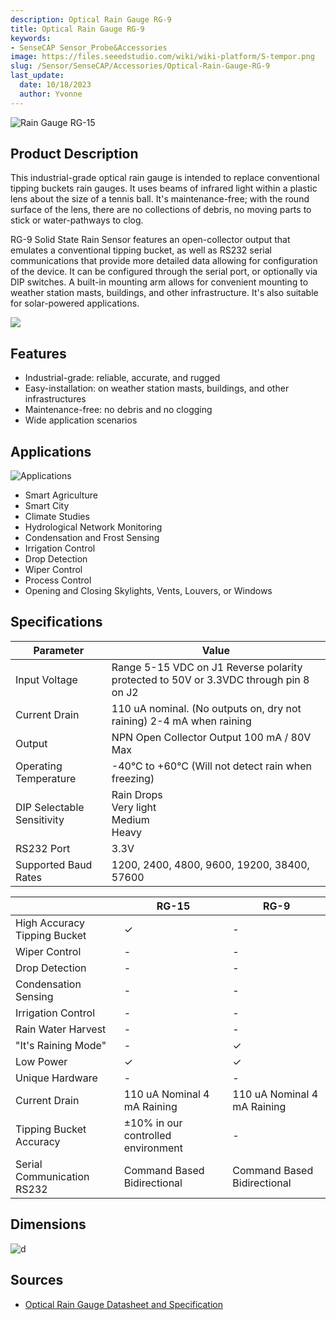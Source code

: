 ```yaml
---
description: Optical Rain Gauge RG-9
title: Optical Rain Gauge RG-9
keywords:
- SenseCAP Sensor_Probe&Accessories
image: https://files.seeedstudio.com/wiki/wiki-platform/S-tempor.png
slug: /Sensor/SenseCAP/Accessories/Optical-Rain-Gauge-RG-9
last_update:
  date: 10/18/2023
  author: Yvonne
---
```


![Rain Gauge RG-15](https://files.seeedstudio.com/wiki/Optical_Rain_Gauge_RG-9/0000_front-05.png)

## Product Description

This industrial-grade optical rain gauge is intended to replace conventional tipping buckets rain gauges. It uses beams of infrared light within a plastic lens about the size of a tennis ball. It's maintenance-free; with the round surface of the lens, there are no collections of debris, no moving parts to stick or water-pathways to clog.

RG-9 Solid State Rain Sensor features an open-collector output that emulates a conventional tipping bucket, as well as RS232 serial communications that provide more detailed data allowing for configuration of the device. It can be configured through the serial port, or optionally via DIP switches. A built-in mounting arm allows for convenient mounting to weather station masts, buildings, and other infrastructure. It's also suitable for solar-powered applications.

[![](https://files.seeedstudio.com/wiki/Seeed-WiKi/docs/images/300px-Get_One_Now_Banner-ragular.png)](https://www.seeedstudio.com/Rain-Gauge-RG-9-p-4744.html)

## Features

- Industrial-grade: reliable, accurate, and rugged
- Easy-installation: on weather station masts, buildings, and other infrastructures
- Maintenance-free: no debris and no clogging
- Wide application scenarios

## Applications

![Applications](https://files.seeedstudio.com/wiki/Industrial-Grade_Optical_Rain_Gauge_RG-15/applications.png)

- Smart Agriculture
- Smart City
- Climate Studies
- Hydrological Network Monitoring
- Condensation and Frost Sensing
- Irrigation Control
- Drop Detection
- Wiper Control
- Process Control
- Opening and Closing Skylights, Vents, Louvers, or Windows

## Specifications

<!-- <style type="text/css">
.tg  {border-collapse:collapse;border-spacing:0;margin:10px}
.tg td{border-color:black;border-style:solid;border-width:1px;font-family:Arial, sans-serif;font-size:14px;
  overflow:hidden;padding:10px 5px;word-break:normal;}
.tg th{border-color:black;border-style:solid;border-width:1px;font-family:Arial, sans-serif;font-size:14px;
  font-weight:normal;overflow:hidden;padding:10px 5px;word-break:normal;}
.tg .tg-2fdn{border-color:#9b9b9b;text-align:left;vertical-align:top}
.tg .tg-e2cz{background-color:#9b9b9b;border-color:#9b9b9b;color:#ffffff;text-align:left;vertical-align:top}
</style> -->

<table class="tg">
<thead>
<tr><th class="tg-e2cz">Parameter</th><th class="tg-e2cz">Value</th></tr>
</thead>
<tbody>
<tr>
<td class="tg-qya6">Input Voltage</td>
<td class="tg-qya6">Range 5-15 VDC on J1 Reverse polarity protected to 50V or 3.3VDC through pin 8 on J2</td>
</tr>
<tr>
<td class="tg-qya6">Current Drain</td>
<td class="tg-qya6">110 uA nominal. (No outputs on, dry not raining) 2-4 mA when raining</td>
</tr>
<tr>
<td class="tg-qya6">Output</td>
<td class="tg-qya6">NPN Open Collector Output 100 mA / 80V Max</td>
</tr>
<tr>
<td class="tg-qya6">Operating Temperature</td>
<td class="tg-qya6">-40°C to +60°C (Will not detect rain when freezing)</td>
</tr>
<tr>
<td class="tg-qya6">DIP Selectable Sensitivity</td>
<td class="tg-qya6">Rain Drops<br />Very light<br />Medium<br />Heavy</td>
</tr>
<tr>
<td class="tg-qya6">RS232 Port</td>
<td class="tg-qya6">3.3V</td>
</tr>
<tr>
<td class="tg-qya6">Supported Baud Rates</td>
<td class="tg-qya6">1200, 2400, 4800, 9600, 19200, 38400, 57600</td>
</tr>
</tbody>
</table>
<div> </div>
<div></div>

<!-- <style type="text/css" xml="space">
.tg  {border-collapse:collapse;border-spacing:0;}
.tg td{border-color:black;border-style:solid;border-width:1px;font-family:Arial, sans-serif;font-size:14px;
  overflow:hidden;padding:10px 5px;word-break:normal;}
.tg th{border-color:black;border-style:solid;border-width:1px;font-family:Arial, sans-serif;font-size:14px;
  font-weight:normal;overflow:hidden;padding:10px 5px;word-break:normal;}
.tg .tg-qya6{background-color:#ffffff;border-color:#9b9b9b;text-align:left;vertical-align:top}
.tg .tg-e2cz{background-color:#9b9b9b;border-color:#9b9b9b;color:#ffffff;text-align:left;vertical-align:top}
</style> -->

<table class="tg">
<thead>
<tr><th class="tg-e2cz"></th><th class="tg-e2cz">RG-15</th><th class="tg-e2cz">RG-9</th></tr>
</thead>
<tbody>
<tr>
<td class="tg-qya6">High Accuracy Tipping Bucket</td>
<td class="tg-qya6"><span data-style="font-weight: 400; font-style: normal;">✓</span></td>
<td class="tg-qya6">-</td>
</tr>
<tr>
<td class="tg-qya6">Wiper Control</td>
<td class="tg-qya6">-</td>
<td class="tg-qya6">-</td>
</tr>
<tr>
<td class="tg-qya6">Drop Detection</td>
<td class="tg-qya6">-</td>
<td class="tg-qya6">-</td>
</tr>
<tr>
<td class="tg-qya6">Condensation Sensing</td>
<td class="tg-qya6">-</td>
<td class="tg-qya6">-</td>
</tr>
<tr>
<td class="tg-qya6">Irrigation Control</td>
<td class="tg-qya6">-</td>
<td class="tg-qya6">-</td>
</tr>
<tr>
<td class="tg-qya6">Rain Water Harvest</td>
<td class="tg-qya6">-</td>
<td class="tg-qya6">-</td>
</tr>
<tr>
<td class="tg-qya6">"It's Raining Mode"</td>
<td class="tg-qya6">-</td>
<td class="tg-qya6"><span data-style="font-weight: 400; font-style: normal;">✓</span></td>
</tr>
<tr>
<td class="tg-qya6">Low Power</td>
<td class="tg-qya6">✓</td>
<td class="tg-qya6">✓</td>
</tr>
<tr>
<td class="tg-qya6">Unique Hardware</td>
<td class="tg-qya6">-</td>
<td class="tg-qya6">-</td>
</tr>
<tr>
<td class="tg-qya6">Current Drain</td>
<td class="tg-qya6">110 uA Nominal 4 mA Raining</td>
<td class="tg-qya6">110 uA Nominal 4 mA Raining</td>
</tr>
<tr>
<td class="tg-qya6">Tipping Bucket Accuracy</td>
<td class="tg-qya6"><span data-style="font-weight: 400; font-style: normal;">±10% in our controlled environment</span></td>
<td class="tg-qya6">-</td>
</tr>
<tr>
<td class="tg-qya6">Serial Communication RS232</td>
<td class="tg-qya6"><span data-style="font-weight: inherit; font-style: inherit; text-decoration: none;">Command Based </span><span data-style="font-style: inherit;">Bidirectional</span></td>
<td class="tg-qya6"><span data-style="font-weight: inherit; font-style: inherit; text-decoration: none;">Command Based </span><span data-style="font-style: inherit;">Bidirectional</span></td>
</tr>
</tbody>
</table>

## Dimensions

![d](https://files.seeedstudio.com/wiki/Optical_Rain_Gauge_RG-9/dimensions.png)

## Sources

- [Optical Rain Gauge Datasheet and Specification](https://files.seeedstudio.com/products/317990687/res/2020.11.23-rg-9_instructions.pdf)
